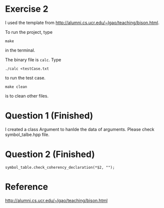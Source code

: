 Exercise 2
=======
I used the template from http://alumni.cs.ucr.edu/~lgao/teaching/bison.html. 

To run the project, type 
```
make 
```
in the terminal.

The binary file is ``calc``. Type
```
./calc <testCase.txt
```
to run the test case.

```
make clean 
```
is to clean other files.

Question 1 (Finished)
=======
I created a class Argument to hanlde the data of arguments. Please check symbol_talbe.hpp file.

Question 2 (Finished)
=======
```
symbol_table.check_coherency_declaration(*$2, "");
```

Reference
=======
http://alumni.cs.ucr.edu/~lgao/teaching/bison.html

